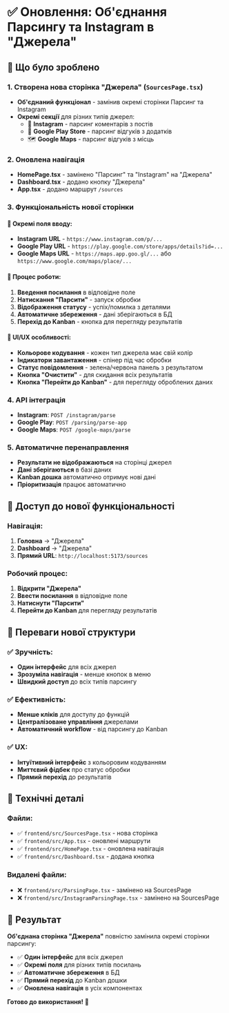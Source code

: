 # ✅ Оновлення: Об'єднання Парсингу та Instagram в "Джерела"

## 🔄 Що було зроблено

### 1. Створена нова сторінка "Джерела" (`SourcesPage.tsx`)
- **Об'єднаний функціонал** - замінив окремі сторінки Парсинг та Instagram
- **Окремі секції** для різних типів джерел:
  - 📸 **Instagram** - парсинг коментарів з постів
  - 📱 **Google Play Store** - парсинг відгуків з додатків
  - 🗺️ **Google Maps** - парсинг відгуків з місць

### 2. Оновлена навігація
- **HomePage.tsx** - замінено "Парсинг" та "Instagram" на "Джерела"
- **Dashboard.tsx** - додано кнопку "Джерела" 
- **App.tsx** - додано маршрут `/sources`

### 3. Функціональність нової сторінки

#### 🎯 Окремі поля вводу:
- **Instagram URL** - `https://www.instagram.com/p/...`
- **Google Play URL** - `https://play.google.com/store/apps/details?id=...`
- **Google Maps URL** - `https://maps.app.goo.gl/...` або `https://www.google.com/maps/place/...`

#### 🔄 Процес роботи:
1. **Введення посилання** в відповідне поле
2. **Натискання "Парсити"** - запуск обробки
3. **Відображення статусу** - успіх/помилка з деталями
4. **Автоматичне збереження** - дані зберігаються в БД
5. **Перехід до Kanban** - кнопка для перегляду результатів

#### 🎨 UI/UX особливості:
- **Кольорове кодування** - кожен тип джерела має свій колір
- **Індикатори завантаження** - спінер під час обробки
- **Статус повідомлення** - зелена/червона панель з результатом
- **Кнопка "Очистити"** - для скидання всіх результатів
- **Кнопка "Перейти до Kanban"** - для перегляду оброблених даних

### 4. API інтеграція
- **Instagram**: `POST /instagram/parse`
- **Google Play**: `POST /parsing/parse-app`
- **Google Maps**: `POST /google-maps/parse`

### 5. Автоматичне перенаправлення
- **Результати не відображаються** на сторінці джерел
- **Дані зберігаються** в базі даних
- **Kanban дошка** автоматично отримує нові дані
- **Пріоритизація** працює автоматично

## 🚀 Доступ до нової функціональності

### Навігація:
1. **Головна** → "Джерела"
2. **Dashboard** → "Джерела" 
3. **Прямий URL**: `http://localhost:5173/sources`

### Робочий процес:
1. **Відкрити "Джерела"**
2. **Ввести посилання** в відповідне поле
3. **Натиснути "Парсити"**
4. **Перейти до Kanban** для перегляду результатів

## 🎯 Переваги нової структури

### ✅ Зручність:
- **Один інтерфейс** для всіх джерел
- **Зрозуміла навігація** - менше кнопок в меню
- **Швидкий доступ** до всіх типів парсингу

### ✅ Ефективність:
- **Менше кліків** для доступу до функцій
- **Централізоване управління** джерелами
- **Автоматичний workflow** - від парсингу до Kanban

### ✅ UX:
- **Інтуїтивний інтерфейс** з кольоровим кодуванням
- **Миттєвий фідбек** про статус обробки
- **Прямий перехід** до результатів

## 🔧 Технічні деталі

### Файли:
- ✅ `frontend/src/SourcesPage.tsx` - нова сторінка
- ✅ `frontend/src/App.tsx` - оновлені маршрути
- ✅ `frontend/src/HomePage.tsx` - оновлена навігація
- ✅ `frontend/src/Dashboard.tsx` - додана кнопка

### Видалені файли:
- ❌ `frontend/src/ParsingPage.tsx` - замінено на SourcesPage
- ❌ `frontend/src/InstagramParsingPage.tsx` - замінено на SourcesPage

## 🎉 Результат

**Об'єднана сторінка "Джерела"** повністю замінила окремі сторінки парсингу:
- ✅ **Один інтерфейс** для всіх джерел
- ✅ **Окремі поля** для різних типів посилань  
- ✅ **Автоматичне збереження** в БД
- ✅ **Прямий перехід** до Kanban дошки
- ✅ **Оновлена навігація** в усіх компонентах

**Готово до використання!** 🚀
